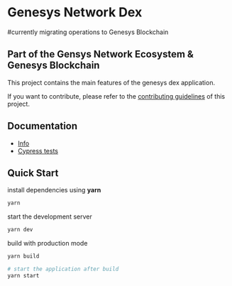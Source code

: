 # Genesys Network Dex

#currently migrating operations to Genesys Blockchain

## Part of the Gensys Network Ecosystem & Genesys Blockchain

This project contains the main features of the genesys dex application.

If you want to contribute, please refer to the [contributing guidelines](./CONTRIBUTING.md) of this project.

## Documentation

- [Info](doc/Info.md)
- [Cypress tests](doc/Cypress.md)


## Quick Start

install dependencies using **yarn**

```sh
yarn
```

start the development server
```sh
yarn dev
```

build with production mode
```sh
yarn build

# start the application after build
yarn start
```
